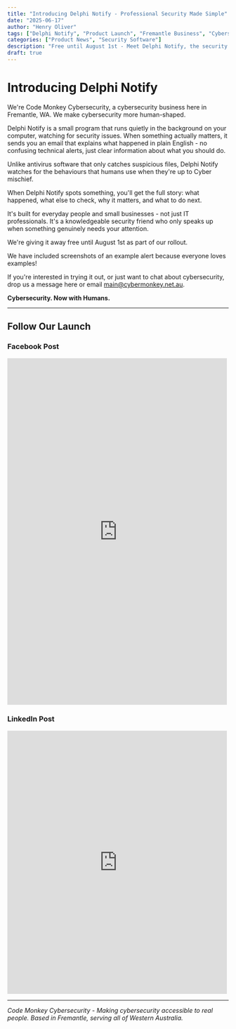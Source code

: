 ```yaml
---
title: "Introducing Delphi Notify - Professional Security Made Simple"
date: "2025-06-17"
author: "Henry Oliver"
tags: ["Delphi Notify", "Product Launch", "Fremantle Business", "Cybersecurity Software"]
categories: ["Product News", "Security Software"]
description: "Free until August 1st - Meet Delphi Notify, the security monitoring tool that explains threats in plain English instead of confusing technical alerts."
draft: true
---
```


# Introducing Delphi Notify

We're Code Monkey Cybersecurity, a cybersecurity business here in Fremantle, WA. We make cybersecurity more human-shaped.

Delphi Notify is a small program that runs quietly in the background on your computer, watching for security issues. When something actually matters, it sends you an email that explains what happened in plain English - no confusing technical alerts, just clear information about what you should do.

Unlike antivirus software that only catches suspicious files, Delphi Notify watches for the behaviours that humans use when they're up to Cyber mischief. 

When Delphi Notify spots something, you'll get the full story: what happened, what else to check, why it matters, and what to do next.

It's built for everyday people and small businesses - not just IT professionals. It's a knowledgeable security friend who only speaks up when something genuinely needs your attention.

We're giving it away free until August 1st as part of our rollout. 

We have included screenshots of an example alert because everyone loves examples!

If you're interested in trying it out, or just want to chat about cybersecurity, drop us a message here or email main@cybermonkey.net.au.

**Cybersecurity. Now with Humans.**

---

## Follow Our Launch

<div class="social-embeds">

### Facebook Post
<div class="facebook-embed">
<iframe src="https://www.facebook.com/plugins/post.php?href=https%3A%2F%2Fwww.facebook.com%2Fcodemonkeycyber%2Fposts%2Fpfbid02ndySkTqWCFWpbFPbFYG9GrZAv46vems8H6M6xAqCZ58DgDVe7kNUtyQ7sL6fQWMul&show_text=true&width=500" width="500" height="790" style="border:none;overflow:hidden" scrolling="no" frameborder="0" allowfullscreen="true" allow="autoplay; clipboard-write; encrypted-media; picture-in-picture; web-share"></iframe>
</div>

### LinkedIn Post
<div class="linkedin-embed">
<iframe src="https://www.linkedin.com/embed/feed/update/urn:li:activity:7340576400090812416" height="600" width="500" frameborder="0" allowfullscreen="" title="Embedded post"></iframe>
</div>

</div>

---

*Code Monkey Cybersecurity - Making cybersecurity accessible to real people. Based in Fremantle, serving all of Western Australia.*